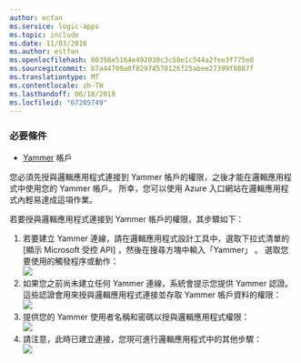 ```yaml
---
author: ecfan
ms.service: logic-apps
ms.topic: include
ms.date: 11/03/2016
ms.author: estfan
ms.openlocfilehash: 00358e5164e492030c3c58e1c544a2fee3f775e8
ms.sourcegitcommit: b7a44709a0f82974578126f25abee27399f0887f
ms.translationtype: MT
ms.contentlocale: zh-TW
ms.lasthandoff: 06/18/2019
ms.locfileid: "67205749"
---
```

### <a name="prerequisites"></a>必要條件
* [Yammer](https://www.yammer.com/) 帳戶 

您必須先授與邏輯應用程式連接到 Yammer 帳戶的權限，之後才能在邏輯應用程式中使用您的 Yammer 帳戶。 所幸，您可以使用 Azure 入口網站在邏輯應用程式內輕易達成這項作業。 

若要授與邏輯應用程式連接到 Yammer 帳戶的權限，其步驟如下：

1. 若要建立 Yammer 連線，請在邏輯應用程式設計工具中，選取下拉式清單的 [顯示 Microsoft 受控 API]  ，然後在搜尋方塊中輸入「Yammer」  。 選取您要使用的觸發程序或動作：  
   ![](./media/connectors-create-api-yammer/yammer-1.png)
2. 如果您之前尚未建立任何 Yammer 連線，系統會提示您提供 Yammer 認證。 這些認證會用來授與邏輯應用程式連接並存取 Yammer 帳戶資料的權限：  
   ![](./media/connectors-create-api-yammer/yammer-2.png)
3. 提供您的 Yammer 使用者名稱和密碼以授與邏輯應用程式權限：  
   ![](./media/connectors-create-api-yammer/yammer-3.png)   
4. 請注意，此時已建立連接，您現可進行邏輯應用程式中的其他步驟：  
   ![](./media/connectors-create-api-yammer/yammer-4.png)   

